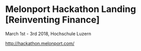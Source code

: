 # Melonport Hackathon Landing [Reinventing Finance]
March 1st - 3rd 2018, Hochschule Luzern

http://hackathon.melonport.com/

